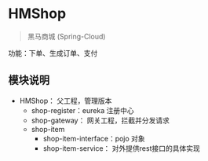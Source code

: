 # HMShop
> 黑马商城 (Spring-Cloud)

功能：下单、生成订单、支付

## 模块说明
- HMShop： 父工程，管理版本
    - shop-register：eureka 注册中心
    - shop-gateway： 网关工程，拦截并分发请求
    - shop-item
        - shop-item-interface：pojo 对象
        - shop-item-service：  对外提供rest接口的具体实现
